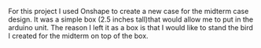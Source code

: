 For this project I used Onshape to create a new case for the midterm case design. It was a simple box (2.5 inches tall)that would allow me to put in the arduino unit. The reason I left it as a box is that I would like to stand the bird I created for the midterm on top of the box.

